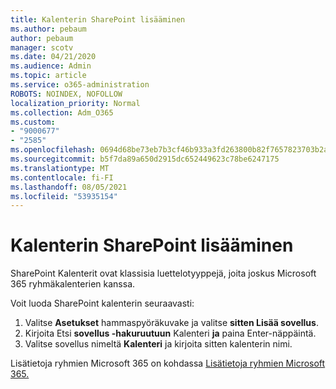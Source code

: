 ```yaml
---
title: Kalenterin SharePoint lisääminen
ms.author: pebaum
author: pebaum
manager: scotv
ms.date: 04/21/2020
ms.audience: Admin
ms.topic: article
ms.service: o365-administration
ROBOTS: NOINDEX, NOFOLLOW
localization_priority: Normal
ms.collection: Adm_O365
ms.custom:
- "9000677"
- "2585"
ms.openlocfilehash: 0694d68be73eb7b3cf46b933a3fd263800b82f7657823703b2a6bf175eca6409
ms.sourcegitcommit: b5f7da89a650d2915dc652449623c78be6247175
ms.translationtype: MT
ms.contentlocale: fi-FI
ms.lasthandoff: 08/05/2021
ms.locfileid: "53935154"
---
```

# <a name="add-a-sharepoint-calendar"></a>Kalenterin SharePoint lisääminen

SharePoint Kalenterit ovat klassisia luettelotyyppejä, joita joskus Microsoft 365 ryhmäkalenterien kanssa.
 
Voit luoda SharePoint kalenterin seuraavasti:
 
1.  Valitse **Asetukset** hammaspyöräkuvake ja valitse **sitten Lisää sovellus**.
2.  Kirjoita Etsi **sovellus -hakuruutuun** Kalenteri **ja** paina Enter-näppäintä.
3.  Valitse sovellus nimeltä **Kalenteri** ja kirjoita sitten kalenterin nimi.

Lisätietoja ryhmien Microsoft 365 on kohdassa [Lisätietoja ryhmien Microsoft 365.](https://support.office.com/article/Learn-about-Office-365-groups-b565caa1-5c40-40ef-9915-60fdb2d97fa2)

